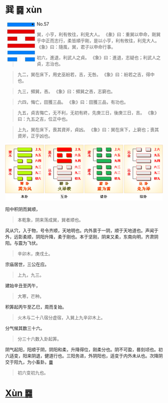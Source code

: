 # 巽 ䷸ xùn

<img src="shapes/57.10.png" width="101" alt="巽" align="left">

- No.57

> 巽，小亨，利有攸往，利見大人。
>《彖》曰：重巽以申命，剛巽乎中正而志行，柔皆順乎剛，是以小亨，利有攸往，利見大人。
>《象》曰：隨風，巽，君子以申命行事。

> 初六，進退，利武人之貞。
>《象》曰：進退，志疑也；利武人之貞，志治也。

> 九二，巽在床下，用史巫紛若，吉，无咎。
>《象》曰：紛若之吉，得中也。

> 九三，頻巽，吝。
>《象》曰：頻巽之吝，志窮也。

> 六四，悔亡，田獲三品。
>《象》曰：田獲三品，有功也。

> 九五，貞吉悔亡，无不利，无初有終，先庚三日，後庚三日，吉。
>《象》曰：九五之吉，位正中也。

> 上九，巽在床下，喪其資斧，貞凶。
>《象》曰：巽在床下，上窮也；喪其資斧，正乎凶也。

<img src="shapes/57.11.png">

阳中积阴而巽顺，
> 本乾象，阴来荡成巽，巽者顺也。

风从穴，入于物，号令齐顺，天地明也。内外禀于一阴，顺于天地道也。声闻于外，远彰柔顺，阴阳升降，柔于刚也。本于坚刚，阴来又柔，东南向明，齐肃阴阳。与震为飞伏。
> 辛卯木，庚戌土。

宗庙居世，三公在应。
> 上九，九三。

建始辛丑至丙午，
> 大寒，芒种。

积筭起丙午至乙巳，周而复始。
> 火木与二十八宿分虚宿，入巽上九辛卯木上。

分气候其数三十六。
> 分三十六数入卦起筭。

阴气起阳，阳顺于阴，阴阳和柔，升降得位，刚柔分也。阴不可盈，晷刻顷也。初六适变，阳来阴退，健道行也。三阳务进，外阴阳也，适变于内外未从也。次降阴交于阳九，为小畜卦。[䷈](e5b08fe7959cxiaoxu_cn.md)
> 初六变初九也。

# [Xùn ䷸](e5b7bdxun.md)
